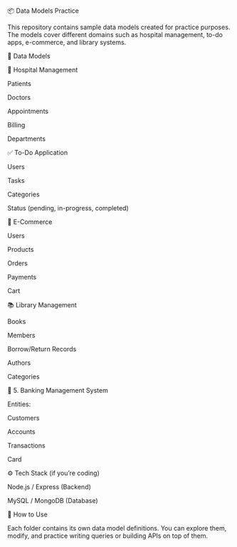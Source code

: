 📦 Data Models Practice

This repository contains sample data models created for practice purposes.
The models cover different domains such as hospital management, to-do apps, e-commerce, and library systems.

📂 Data Models

🏥 Hospital Management

Patients

Doctors

Appointments

Billing

Departments

✅ To-Do Application

Users

Tasks

Categories

Status (pending, in-progress, completed)

🛒 E-Commerce

Users

Products

Orders

Payments

Cart

📚 Library Management

Books

Members

Borrow/Return Records

Authors

Categories

🏦 5. Banking Management System

Entities:

Customers

Accounts

Transactions

Card

⚙️ Tech Stack (if you’re coding)

Node.js / Express (Backend)

MySQL / MongoDB (Database)

🚀 How to Use

Each folder contains its own data model definitions.
You can explore them, modify, and practice writing queries or building APIs on top of them.
